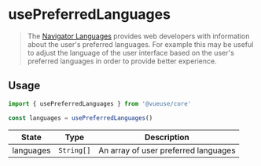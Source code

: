 # usePreferredLanguages

> The [Navigator Languages](https://developer.mozilla.org/en-US/docs/Web/API/NavigatorLanguage/languages) provides web developers with information about the user's preferred languages. For example this may be useful to adjust the language of the user interface based on the user's preferred languages in order to provide better experience.

## Usage

```js
import { usePreferredLanguages } from '@vueuse/core'

const languages = usePreferredLanguages()
```

| State     | Type       | Description                          |
| --------- | ---------- | ------------------------------------ |
| languages | `String[]` | An array of user preferred languages |
